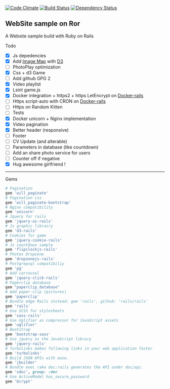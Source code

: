 [![Code Climate](https://codeclimate.com/github/Exocen/Website/badges/gpa.svg)](https://codeclimate.com/github/Exocen/Website) [![Build Status](https://travis-ci.org/Exocen/Website.svg?branch=master)](https://travis-ci.org/Exocen/Website)
[![Dependency Status](https://gemnasium.com/Exocen/Website.svg)](https://gemnasium.com/Exocen/Website)

WebSite sample on Ror
------------

A Website sample build with Ruby on Rails

Todo
* [x] Js depedencies
* [x] Add [Image Map](https://github.com/vogievetsky/KoalasToTheMax) with [D3](https://github.com/mbostock/d3)
* [ ] PhotoPlay optimization
* [x] Css + d3 Game
* [ ] Add github GPG 2
* [x] Video playlist
* [x] Lsint game.js
* [x] Docker integration + https2 + https LetEncrypt on [Docker-rails](https://github.com/exocen/docker-rails)
* [ ] Https script-auto with CRON on [Docker-rails](https://github.com/exocen/docker-rails)
* [ ] Https on Random Kitten
* [ ] Tests
* [x] Docker unicorn + Nginx implementation
* [x] Video pagination
* [x] Better header (responsive)
* [ ] Footer
* [ ] CV Update (and alterable)
* [ ] Parameters in database (like countdown)
* [ ] Add an share photo service for users
* [ ] Counter off if negative
* [x] Hug awesome girlfriend !

---

Gems

```ruby
# Pagination
gem 'will_paginate'
# Pagination css
gem 'will_paginate-bootstrap'
# Nginx compatibility
gem 'unicorn'
# Jquery for rails
gem 'jquery-ui-rails'
# Js graphic librairy
gem 'd3-rails'
# Cookies for game
gem 'jquery-cookie-rails'
# Js countdown sample
gem 'flipclockjs-rails'
# Photos Dropzone
gem 'dropzonejs-rails'
# Postgrepsql compatibiliy
gem 'pg'
# Add carrousel
gem 'jquery-slick-rails'
# Paperclip database
gem "paperclip_database"
# Add paper-clip (pictures)
gem 'paperclip'
# Bundle edge Rails instead: gem 'rails', github: 'rails/rails'
gem 'rails'
# Use SCSS for stylesheets
gem 'sass-rails'
# Use Uglifier as compressor for JavaScript assets
gem 'uglifier'
# Bootstrap
gem 'bootstrap-sass'
# Use jquery as the JavaScript library
gem 'jquery-rails'
# Turbolinks makes following links in your web application faster
gem 'turbolinks'
# Build JSON APIs with ease.
gem 'jbuilder'
# Bundle exec rake doc:rails generates the API under doc/api.
gem 'sdoc', group: :doc
# Use ActiveModel has_secure_password
gem 'bcrypt'
```
